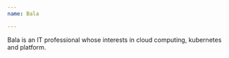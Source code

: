 ```yaml
---
name: Bala

---
```

Bala is an IT professional whose interests in cloud computing, kubernetes and platform.